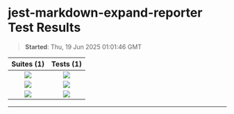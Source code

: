 # jest-markdown-expand-reporter Test Results

> **Started**: Thu, 19 Jun 2025 01:01:46 GMT

<center>
  
|Suites (1)|Tests (1)|
|:-:|:-:|
|![](https://img.shields.io/badge/Passed-1-green) | ![](https://img.shields.io/badge/Passed-1-green)|
|![](https://img.shields.io/badge/Failed-0-lightgrey) | ![](https://img.shields.io/badge/Failed-0-lightgrey)|
|![](https://img.shields.io/badge/Pending-0-lightgrey) | ![](https://img.shields.io/badge/Pending-0-lightgrey)|

---

</center>